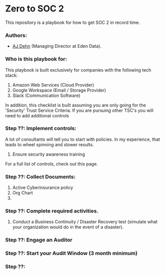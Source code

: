 # Zero to SOC 2
This repository is a playbook for how to get SOC 2 in record time. 

### Authors:
- [AJ Dehn](https://www.linkedin.com/in/ajdehn/) (Managing Director at Eden Data).

### Who is this playbook for:
This playbook is built exclusively for companies with the following tech stack:
1. Amazon Web Services (Cloud Provider)
2. Google Workspace (Email / Storage Provider)
3. Slack (Communication Software)

In addition, this checklist is built assuming you are only going for the 'Security' Trust Service Criteria. If you are pursuing other TSC's you will need to add additional controls


### Step ??: Implement controls:
A lot of consultants will tell you to start with policies. In my experience, that leads to wheel spinning and slower results.
1. Ensure security awareness training

For a full list of controls, check out this page.

### Step ??: Collect Documents:
1. Active Cyberinsurance policy
2. Org Chart
3. 

### Step ??: Complete required activities.
1. Conduct a Business Continuity / Disaster Recovery test (simulate what your organization would do in the event of a disaster).

### Step ??: Engage an Auditor

### Step ??: Start your Audit Window (3 month minimum)

### Step ??: 

